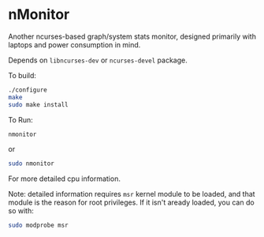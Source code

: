 # nMonitor
Another ncurses-based graph/system stats monitor, designed primarily with laptops and power consumption in mind.

Depends on `libncurses-dev` or `ncurses-devel` package.

To build: 
```bash
./configure
make
sudo make install
```
To Run:
```bash
nmonitor
```
or 
```bash
sudo nmonitor
```

For more detailed cpu information. 

Note: detailed information requires `msr` kernel module to be loaded, and that module is the reason for root privileges. If it isn't aready loaded, you can do so with:
```bash
sudo modprobe msr
```
